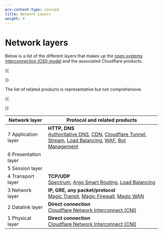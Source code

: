 ```yaml
---
pcx-content-type: concept
title: Network Layers
weight: 4
---
```


# Network layers

Below is a list of the different layers that makes up the [open systems interconnection (OSI) model](https://www.cloudflare.com/learning/ddos/glossary/open-systems-interconnection-model-osi/) and the associated Cloudflare products.

{{<Aside heading="Note:">}}

The list of related products is representative but not comprehensive.

{{</Aside>}}

|  Network layer       | Protocol and related products   |
|----------------------|---------------------------------|
| 7 Application layer  | **HTTP, DNS**</br> [Authoritative DNS](/dns), [CDN](https://www.cloudflare.com/cdn/), [Cloudflare Tunnel](/cloudflare-one/connections/connect-apps/), [Stream](/stream), [Load Balancing](/load-balancing/understand-basics/proxy-modes/), [WAF](/waf), [Bot Management](/bots) |
| 6 Presentation layer |                                 |
| 5 Session layer      |                                 |
| 4 Transport layer    | **TCP/UDP**</br> [Spectrum](/spectrum), [Argo Smart Routing](/argo-smart-routing/), [Load Balancing](/load-balancing/understand-basics/proxy-modes/) |
| 3 Network layer  | **IP, GRE, any packet/protocol**</br> [Magic Transit](/magic-transit), [Magic Firewall](/magic-firewall), [Magic WAN](/magic-wan) |
| 2 Datalink layer     | **Direct connection**</br> [Cloudflare Network Interconnect (CNI)](/network-interconnect) |
| 1 Physical layer     | **Direct connection**</br> [Cloudflare Network Interconnect (CNI)](/network-interconnect) |